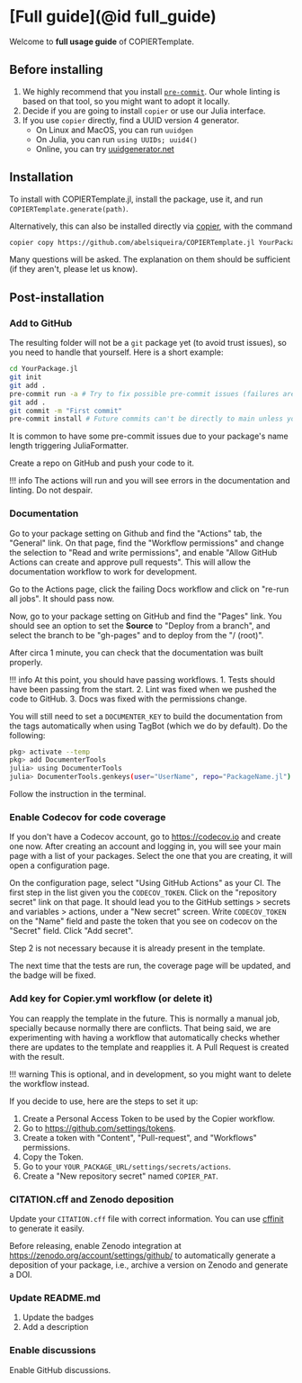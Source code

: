 # [Full guide](@id full_guide)

Welcome to **full usage guide** of COPIERTemplate.

## Before installing

1. We highly recommend that you install [`pre-commit`](https://pre-commit.com). Our whole linting is based on that tool, so you might want to adopt it locally.
1. Decide if you are going to install `copier` or use our Julia interface.
1. If you use `copier` directly, find a UUID version 4 generator.
   - On Linux and MacOS, you can run `uuidgen`
   - On Julia, you can run `using UUIDs; uuid4()`
   - Online, you can try [uuidgenerator.net](https://www.uuidgenerator.net/version4)

## Installation

To install with COPIERTemplate.jl, install the package, use it, and run `COPIERTemplate.generate(path)`.

Alternatively, this can also be installed directly via [copier](https://copier.readthedocs.io), with the command

```bash
copier copy https://github.com/abelsiqueira/COPIERTemplate.jl YourPackage.jl
```

Many questions will be asked. The explanation on them should be sufficient (if they aren't, please let us know).

## Post-installation

### Add to GitHub

The resulting folder will not be a `git` package yet (to avoid trust issues), so you need to handle that yourself.
Here is a short example:

```bash
cd YourPackage.jl
git init
git add .
pre-commit run -a # Try to fix possible pre-commit issues (failures are expected)
git add .
git commit -m "First commit"
pre-commit install # Future commits can't be directly to main unless you use -n
```

It is common to have some pre-commit issues due to your package's name length triggering JuliaFormatter.

Create a repo on GitHub and push your code to it.

!!! info
    The actions will run and you will see errors in the documentation and linting. Do not despair.

### Documentation

Go to your package setting on Github and find the "Actions" tab, the "General" link.
On that page, find the "Workflow permissions" and change the selection to "Read and write permissions", and enable "Allow GitHub Actions can create and approve pull requests".
This will allow the documentation workflow to work for development.

Go to the Actions page, click the failing Docs workflow and click on "re-run all jobs". It should pass now.

Now, go to your package setting on GitHub and find the "Pages" link.
You should see an option to set the **Source** to "Deploy from a branch", and select the branch to be "gh-pages" and to deploy from the "/ (root)".

After circa 1 minute, you can check that the documentation was built properly.

!!! info
    At this point, you should have passing workflows.
    1. Tests should have been passing from the start.
    2. Lint was fixed when we pushed the code to GitHub.
    3. Docs was fixed with the permissions change.

You will still need to set a `DOCUMENTER_KEY` to build the documentation from the tags automatically when using TagBot (which we do by default).
Do the following:

```bash
pkg> activate --temp
pkg> add DocumenterTools
julia> using DocumenterTools
julia> DocumenterTools.genkeys(user="UserName", repo="PackageName.jl")
```

Follow the instruction in the terminal.

### Enable Codecov for code coverage

If you don't have a Codecov account, go to <https://codecov.io> and create one now.
After creating an account and logging in, you will see your main page with a list of your packages.
Select the one that you are creating, it will open a configuration page.

On the configuration page, select "Using GitHub Actions" as your CI.
The first step in the list given you the `CODECOV_TOKEN`. Click on the "repository secret" link on that page.
It should lead you to the GitHub settings > secrets and variables > actions, under a "New secret" screen.
Write `CODECOV_TOKEN` on the "Name" field and paste the token that you see on codecov on the "Secret" field.
Click "Add secret".

Step 2 is not necessary because it is already present in the template.

The next time that the tests are run, the coverage page will be updated, and the badge will be fixed.

### Add key for Copier.yml workflow (or delete it)

You can reapply the template in the future. This is normally a manual job, specially because normally there are conflicts.
That being said, we are experimenting with having a workflow that automatically checks whether there are updates to the template and reapplies it.
A Pull Request is created with the result.

!!! warning
    This is optional, and in development, so you might want to delete the workflow instead.

If you decide to use, here are the steps to set it up:

1. Create a Personal Access Token to be used by the Copier workflow.
1. Go to <https://github.com/settings/tokens>.
1. Create a token with "Content", "Pull-request", and "Workflows" permissions.
1. Copy the Token.
1. Go to your `YOUR_PACKAGE_URL/settings/secrets/actions`.
1. Create a "New repository secret" named `COPIER_PAT`.

### CITATION.cff and Zenodo deposition

Update your `CITATION.cff` file with correct information.
You can use [cffinit](https://citation-file-format.github.io/cff-initializer-javascript/#/) to generate it easily.

Before releasing, enable Zenodo integration at <https://zenodo.org/account/settings/github/> to automatically generate a deposition of your package, i.e., archive a version on Zenodo and generate a DOI.

### Update README.md

1. Update the badges
1. Add a description

### Enable discussions

Enable GitHub discussions.
